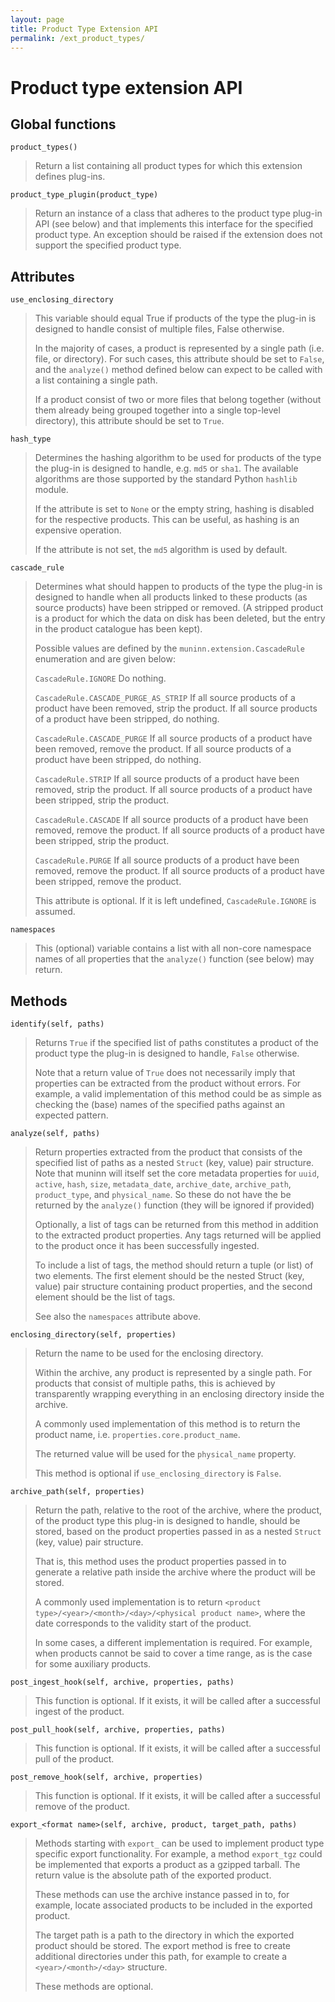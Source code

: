 ```yaml
---
layout: page
title: Product Type Extension API
permalink: /ext_product_types/
---
```


# Product type extension API

## Global functions

``product_types()``
>   Return a list containing all product types for which this extension defines
>   plug-ins.

``product_type_plugin(product_type)``
>   Return an instance of a class that adheres to the product type plug-in API
>   (see below) and that implements this interface for the specified product
>   type. An exception should be raised if the extension does not support the
>   specified product type.

## Attributes

``use_enclosing_directory``
>   This variable should equal True if products of the type the plug-in is
>   designed to handle consist of multiple files, False otherwise.
>
>   In the majority of cases, a product is represented by a single path (i.e.
>   file, or directory). For such cases, this attribute should be set to
>   ``False``, and the ``analyze()`` method defined below can expect to be
>   called with a list containing a single path.
>
>   If a product consist of two or more files that belong together (without
>   them already being grouped together into a single top-level directory),
>   this attribute should be set to ``True``.

``hash_type``
>   Determines the hashing algorithm to be used for products of the type the
>   plug-in is designed to handle, e.g. ``md5`` or ``sha1``. The available
>   algorithms are those supported by the standard Python ``hashlib`` module.
>
>   If the attribute is set to ``None`` or the empty string, hashing is
>   disabled for the respective products. This can be useful, as hashing is
>   an expensive operation.
>
>   If the attribute is not set, the ``md5`` algorithm is used by default.

``cascade_rule``
>   Determines what should happen to products of the type the plug-in is
>   designed to handle when all products linked to these products (as source
>   products) have been stripped or removed. (A stripped product is a product
>   for which the data on disk has been deleted, but the entry in the product
>   catalogue has been kept).
>
>   Possible values are defined by the ``muninn.extension.CascadeRule``
>   enumeration and are given below:
>
>   ``CascadeRule.IGNORE``
>       Do nothing.
>
>   ``CascadeRule.CASCADE_PURGE_AS_STRIP``
>       If all source products of a product have been removed, strip the
>       product. If all source products of a product have been stripped, do
>       nothing.
>
>   ``CascadeRule.CASCADE_PURGE``
>       If all source products of a product have been removed, remove the
>       product. If all source products of a product have been stripped, do
>       nothing.
>
>   ``CascadeRule.STRIP``
>       If all source products of a product have been removed, strip the
>       product. If all source products of a product have been stripped, strip
>       the product.
>
>   ``CascadeRule.CASCADE``
>       If all source products of a product have been removed, remove the
>       product. If all source products of a product have been stripped, strip
>       the product.
>
>   ``CascadeRule.PURGE``
>       If all source products of a product have been removed, remove the
>       product. If all source products of a product have been stripped, remove
>       the product.
>
>   This attribute is optional. If it is left undefined, ``CascadeRule.IGNORE``
>   is assumed.

``namespaces``
>   This (optional) variable contains a list with all non-core namespace
>   names of all properties that the ``analyze()`` function (see below) may
>   return.

## Methods

``identify(self, paths)``
>   Returns ``True`` if the specified list of paths constitutes a product of
>   the product type the plug-in is designed to handle, ``False`` otherwise.
>
>   Note that a return value of ``True`` does not necessarily imply that
>   properties can be extracted from the product without errors. For example,
>   a valid implementation of this method could be as simple as checking the
>   (base) names of the specified paths against an expected pattern.

``analyze(self, paths)``
>   Return properties extracted from the product that consists of the specified
>   list of paths as a nested ``Struct`` (key, value) pair structure.
>   Note that muninn will itself set the core metadata properties for ``uuid``,
>   ``active``, ``hash``, ``size``, ``metadata_date``, ``archive_date``,
>   ``archive_path``, ``product_type``, and ``physical_name``. So these do not
>   have the be returned by the ``analyze()`` function (they will be ignored if
>   provided)
>
>   Optionally, a list of tags can be returned from this method in addition to
>   the extracted product properties. Any tags returned will be applied to the
>   product once it has been successfully ingested.
>
>   To include a list of tags, the method should return a tuple (or list) of
>   two elements. The first element should be the nested Struct (key, value)
>   pair structure containing product properties, and the second element should
>   be the list of tags.
>
>   See also the ``namespaces`` attribute above.

``enclosing_directory(self, properties)``
>   Return the name to be used for the enclosing directory.
>
>   Within the archive, any product is represented by a single path. For
>   products that consist of multiple paths, this is achieved by transparently
>   wrapping everything in an enclosing directory inside the archive.
>
>   A commonly used implementation of this method is to return the product
>   name, i.e. ``properties.core.product_name``.
>
>   The returned value will be used for the ``physical_name`` property.
>
>   This method is optional if ``use_enclosing_directory`` is ``False``.

``archive_path(self, properties)``
>   Return the path, relative to the root of the archive, where the product, of
>   the product type this plug-in is designed to handle, should be stored,
>   based on the product properties passed in as a nested ``Struct``
>   (key, value) pair structure.
>
>   That is, this method uses the product properties passed in to generate a
>   relative path inside the archive where the product will be stored.
>
>   A commonly used implementation is to return
>   `<product type>/<year>/<month>/<day>/<physical product name>`,
>   where the date corresponds to the validity start of the product.
>
>   In some cases, a different implementation is required. For example, when
>   products cannot be said to cover a time range, as is the case for some
>   auxiliary products.

``post_ingest_hook(self, archive, properties, paths)``
>   This function is optional. If it exists, it will be called after a
>   successful ingest of the product.

``post_pull_hook(self, archive, properties, paths)``
>   This function is optional. If it exists, it will be called after a
>   successful pull of the product.

``post_remove_hook(self, archive, properties)``
>   This function is optional. If it exists, it will be called after a
>   successful remove of the product.

``export_<format name>(self, archive, product, target_path, paths)``
>   Methods starting with ``export_`` can be used to implement product type
>   specific export functionality. For example, a method ``export_tgz`` could
>   be implemented that exports a product as a gzipped tarball. The return
>   value is the absolute path of the exported product.
>
>   These methods can use the archive instance passed in to, for example,
>   locate associated products to be included in the exported product.
>
>   The target path is a path to the directory in which the exported product
>   should be stored. The export method is free to create additional
>   directories under this path, for example to create a
>   `<year>/<month>/<day>` structure.
>
>   These methods are optional.
